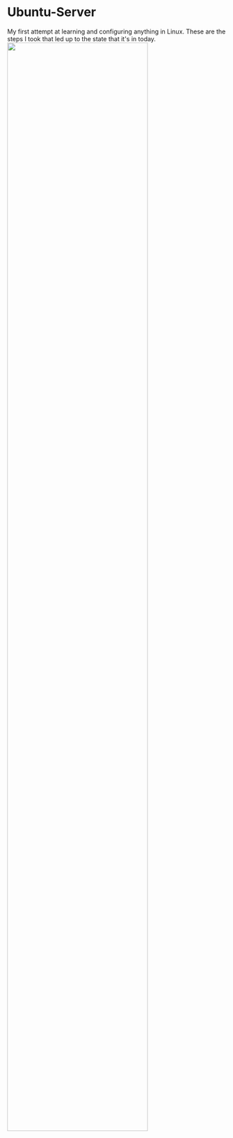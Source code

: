 # Ubuntu-Server
My first attempt at learning and configuring anything in Linux. These are the steps I took that led up to the state that it's in today.
<img src="https://imgur.com/a/jADShwk.png" height="80%" width="80%"/>
